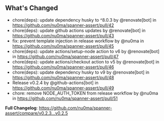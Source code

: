 ## What's Changed
* chore(deps): update dependency husky to ^8.0.3 by @renovate[bot] in https://github.com/nu0ma/spanner-assert/pull/42
* chore(deps): update github actions updates by @renovate[bot] in https://github.com/nu0ma/spanner-assert/pull/43
* fix: prevent template injection in release workflow by @nu0ma in https://github.com/nu0ma/spanner-assert/pull/45
* chore(deps): update actions/setup-node action to v6 by @renovate[bot] in https://github.com/nu0ma/spanner-assert/pull/47
* chore(deps): update actions/checkout action to v5 by @renovate[bot] in https://github.com/nu0ma/spanner-assert/pull/46
* chore(deps): update dependency husky to v9 by @renovate[bot] in https://github.com/nu0ma/spanner-assert/pull/48
* Release v0.2.4 by @github-actions[bot] in https://github.com/nu0ma/spanner-assert/pull/49
* chore: remove NODE_AUTH_TOKEN from release workflow by @nu0ma in https://github.com/nu0ma/spanner-assert/pull/51


**Full Changelog**: https://github.com/nu0ma/spanner-assert/compare/v0.2.3...v0.2.5
